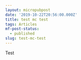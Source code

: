 ```yaml
---
layout: micropubpost
date: '2019-10-22T20:56:00.000Z'
title: test mc test
tags: Articles
mf-post-status:
  - published
slug: test-mc-test
---
```

Test
